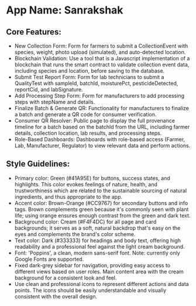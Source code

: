 # **App Name**: Sanrakshak

## Core Features:

- New Collection Form: Form for farmers to submit a CollectionEvent with species, weight, photo upload (simulated), and auto-detected location.
- Blockchain Validation: Use a tool that is a Javascript implementation of a blockchain that runs the smart contract to validate collection event data, including species and location, before saving to the database.
- Submit Test Report Form: Form for lab technicians to submit a QualityTest with sampleId, batchId, moisturePct, pesticideDetected, reportCid, and labSignature.
- Add Processing Step Form: Form for manufacturers to add processing steps with stepName and details.
- Finalize Batch & Generate QR: Functionality for manufacturers to finalize a batch and generate a QR code for consumer verification.
- Consumer QR Resolver: Public page to display the full provenance timeline for a batch based on the batchId from the URL, including farmer details, collection location, lab results, and processing steps.
- Role-Based Dashboards: Dashboards with role-based access (Farmer, Lab, Manufacturer, Regulator) to view relevant data and perform actions.

## Style Guidelines:

- Primary color: Green (#41A95E) for buttons, success states, and highlights. This color evokes feelings of nature, health, and trustworthiness which are related to the sustainable sourcing of natural ingredients, and thus appropriate to the app.
- Accent color: Brown-Orange (#CC9767) for secondary buttons and info tags. Brown complements green because it's commonly seen with plant life; using orange ensures enough contrast from the green and dark text.
- Background color: Cream (#F4F4DC) for all page and card backgrounds; it serves as a soft, natural backdrop that's easy on the eyes and complements the brand's color scheme.
- Text color: Dark (#333333) for headings and body text, offering high readability and a professional feel against the light cream background.
- Font: 'Poppins', a clean, modern sans-serif font. Note: currently only Google Fonts are supported.
- Fixed dark-grey sidebar for navigation, providing easy access to different views based on user roles. Main content area with the cream background for a consistent look and feel.
- Use clean and professional icons to represent different actions and data points. The icons should be easily understandable and visually consistent with the overall design.